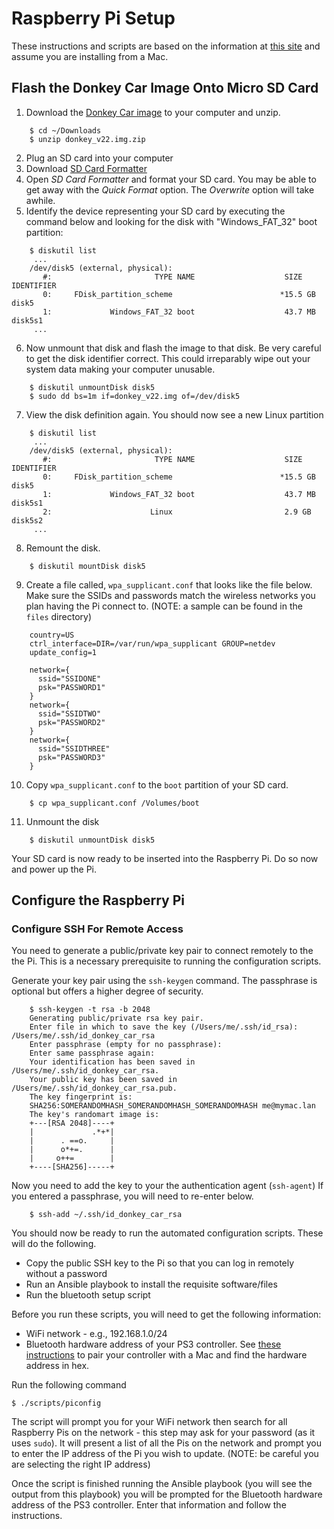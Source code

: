 # Raspberry Pi Setup

These instructions and scripts are based on the information at [this
site](http://docs.donkeycar.com/guide/install_software) and assume you are
installing from a Mac.

## Flash the Donkey Car Image Onto Micro SD Card

1. Download the [Donkey Car image](https://www.dropbox.com/s/wiudnm2dcsvoquu/donkey_v22.img.zip?dl=0) 
   to your computer and unzip.

````
    $ cd ~/Downloads
    $ unzip donkey_v22.img.zip
````
2. Plug an SD card into your computer
3. Download [SD Card Formatter](http://sdcard.org)
4. Open *SD Card Formatter* and format your SD card.  You may be able to
   get away with the *Quick Format* option.  The *Overwrite* option
   will take awhile.
5. Identify the device representing your SD card by executing the command
   below and looking for the disk with "Windows_FAT_32" boot partition:

````
    $ diskutil list
     ...
    /dev/disk5 (external, physical):
       #:                       TYPE NAME                    SIZE       IDENTIFIER
       0:     FDisk_partition_scheme                        *15.5 GB    disk5
       1:             Windows_FAT_32 boot                    43.7 MB    disk5s1
     ...
````
6. Now unmount that disk and flash the image to that disk. Be very careful
   to get the disk identifier correct.  This could irreparably wipe out
   your system data making your computer unusable.

````
    $ diskutil unmountDisk disk5
    $ sudo dd bs=1m if=donkey_v22.img of=/dev/disk5
````

7. View the disk definition again. You should now see a new Linux partition

````
    $ diskutil list
     ...
    /dev/disk5 (external, physical):
       #:                       TYPE NAME                    SIZE       IDENTIFIER
       0:     FDisk_partition_scheme                        *15.5 GB    disk5
       1:             Windows_FAT_32 boot                    43.7 MB    disk5s1
       2:                      Linux                         2.9 GB     disk5s2
     ...
````
8. Remount the disk.

````
    $ diskutil mountDisk disk5
````

9. Create a file called, `wpa_supplicant.conf` that looks like the file
   below.  Make sure the SSIDs and passwords match the wireless networks
   you plan having the Pi connect to. (NOTE: a sample can be found in
   the `files` directory)

````
    country=US
    ctrl_interface=DIR=/var/run/wpa_supplicant GROUP=netdev
    update_config=1
    
    network={
      ssid="SSIDONE"
      psk="PASSWORD1"
    }
    network={
      ssid="SSIDTWO"
      psk="PASSWORD2"
    }
    network={
      ssid="SSIDTHREE"
      psk="PASSWORD3"
    }
````
10. Copy `wpa_supplicant.conf` to the `boot` partition of your SD card.

````
    $ cp wpa_supplicant.conf /Volumes/boot
````

11. Unmount the disk
````
    $ diskutil unmountDisk disk5
````

Your SD card is now ready to be inserted into the Raspberry Pi.  Do so now
and power up the Pi.

## Configure the Raspberry Pi

### Configure SSH For Remote Access
You need to generate a public/private key pair to connect remotely to the
the Pi.  This is a necessary prerequisite to running the configuration
scripts.

Generate your key pair using the `ssh-keygen` command.  The passphrase
is optional but offers a higher degree of security.

````
    $ ssh-keygen -t rsa -b 2048
    Generating public/private rsa key pair.
    Enter file in which to save the key (/Users/me/.ssh/id_rsa): /Users/me/.ssh/id_donkey_car_rsa
    Enter passphrase (empty for no passphrase): 
    Enter same passphrase again: 
    Your identification has been saved in /Users/me/.ssh/id_donkey_car_rsa.
    Your public key has been saved in /Users/me/.ssh/id_donkey_car_rsa.pub.
    The key fingerprint is:
    SHA256:SOMERANDOMHASH_SOMERANDOMHASH_SOMERANDOMHASH me@mymac.lan
    The key's randomart image is:
    +---[RSA 2048]----+
    |             .*+*|
    |      . ==o.     |
    |      o*+=.      |
    |     o++=        |
    +----[SHA256]-----+
````

Now you need to add the key to your the authentication agent (`ssh-agent`)
If you entered a passphrase, you will need to re-enter below.

````
    $ ssh-add ~/.ssh/id_donkey_car_rsa
````

You should now be ready to run the automated configuration scripts.  These
will do the following.

* Copy the public SSH key to the Pi so that you can log in remotely without
  a password
* Run an Ansible playbook to install the requisite software/files
* Run the bluetooth setup script

Before you run these scripts, you will need to get the following information:

* WiFi network - e.g., 192.168.1.0/24
* Bluetooth hardware address of your PS3 controller.
  See [these instructions](http://osxdaily.com/2014/12/28/connect-playstation-3-controller-mac-os-x/) 
  to pair your controller with a Mac and find the hardware address in hex.

Run the following command

````
$ ./scripts/piconfig
````

The script will prompt you for your WiFi network then search for all 
Raspberry Pis on the network - this step may ask for your password (as it
uses `sudo`).  It will present a list of all the Pis on the network and
prompt you to enter the IP address of the Pi you wish to update.  (NOTE:
be careful you are selecting the right IP address)

Once the script is finished running the Ansible playbook (you will see
the output from this playbook) you will be prompted for the Bluetooth
hardware address of the PS3 controller.  Enter that information 
and follow the instructions.
